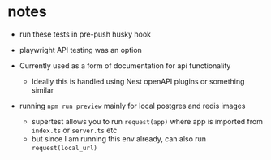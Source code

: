 # notes

- run these tests in pre-push husky hook
- playwright API testing was an option
- Currently used as a form of documentation for api functionality

  - Ideally this is handled using Nest openAPI plugins or something similar

- running `npm run preview` mainly for local postgres and redis images
  - supertest allows you to run `request(app)` where app is imported from `index.ts` or `server.ts` etc
  - but since I am running this env already, can also run `request(local_url)`
